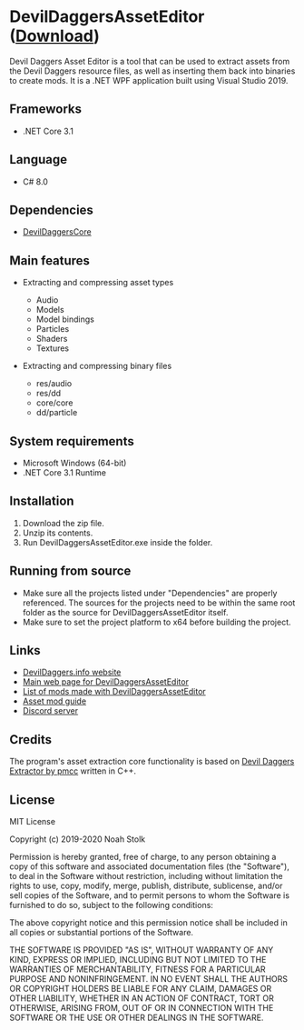 # DevilDaggersAssetEditor ([Download](https://devildaggers.info/api/tools/DevilDaggersAssetEditor/file))
Devil Daggers Asset Editor is a tool that can be used to extract assets from the Devil Daggers resource files, as well as inserting them back into binaries to create mods. It is a .NET WPF application built using Visual Studio 2019.

## Frameworks
- .NET Core 3.1

## Language
- C# 8.0

## Dependencies
- [DevilDaggersCore](https://github.com/NoahStolk/DevilDaggersCore)

## Main features
- Extracting and compressing asset types
	- Audio
	- Models
	- Model bindings
	- Particles
	- Shaders
	- Textures

- Extracting and compressing binary files
	- res/audio
	- res/dd
	- core/core
	- dd/particle

## System requirements
- Microsoft Windows (64-bit)
- .NET Core 3.1 Runtime

## Installation
1. Download the zip file.
2. Unzip its contents.
3. Run DevilDaggersAssetEditor.exe inside the folder.

## Running from source
- Make sure all the projects listed under "Dependencies" are properly referenced. The sources for the projects need to be within the same root folder as the source for DevilDaggersAssetEditor itself.
- Make sure to set the project platform to x64 before building the project.

## Links
- [DevilDaggers.info website](https://devildaggers.info)
- [Main web page for DevilDaggersAssetEditor](https://devildaggers.info/Tools/DevilDaggersAssetEditor)
- [List of mods made with DevilDaggersAssetEditor](https://devildaggers.info/Mods)
- [Asset mod guide](https://devildaggers.info/Wiki/AssetGuide)
- [Discord server](https://discord.gg/NF32j8S)

## Credits
The program's asset extraction core functionality is based on [Devil Daggers Extractor by pmcc](https://github.com/pmcc/devil-daggers-extractor) written in C++.

## License
MIT License

Copyright (c) 2019-2020 Noah Stolk

Permission is hereby granted, free of charge, to any person obtaining a copy
of this software and associated documentation files (the "Software"), to deal
in the Software without restriction, including without limitation the rights
to use, copy, modify, merge, publish, distribute, sublicense, and/or sell
copies of the Software, and to permit persons to whom the Software is
furnished to do so, subject to the following conditions:

The above copyright notice and this permission notice shall be included in all
copies or substantial portions of the Software.

THE SOFTWARE IS PROVIDED "AS IS", WITHOUT WARRANTY OF ANY KIND, EXPRESS OR
IMPLIED, INCLUDING BUT NOT LIMITED TO THE WARRANTIES OF MERCHANTABILITY,
FITNESS FOR A PARTICULAR PURPOSE AND NONINFRINGEMENT. IN NO EVENT SHALL THE
AUTHORS OR COPYRIGHT HOLDERS BE LIABLE FOR ANY CLAIM, DAMAGES OR OTHER
LIABILITY, WHETHER IN AN ACTION OF CONTRACT, TORT OR OTHERWISE, ARISING FROM,
OUT OF OR IN CONNECTION WITH THE SOFTWARE OR THE USE OR OTHER DEALINGS IN THE
SOFTWARE.
